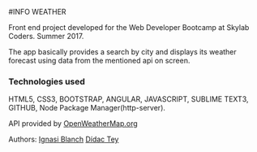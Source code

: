 #INFO WEATHER

Front end project developed for the Web Developer Bootcamp at Skylab Coders. Summer 2017.

The app basically provides a search by city and displays its weather forecast using data from the mentioned api on screen.

### Technologies used
HTML5, CSS3, BOOTSTRAP, ANGULAR, JAVASCRIPT, SUBLIME TEXT3, GITHUB,
Node Package Manager(http-server).

API provided by [OpenWeatherMap.org](https://openweathermap.org/api)


Authors: 
[Ignasi Blanch](github.com/ignblanch)
[Dídac Tey](github.com/Toreex)







